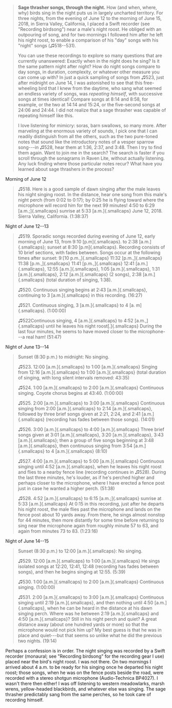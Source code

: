 > **Sage thrasher songs, through the night.** How (and when, where, why)
> birds sing in the night puts us in largely uncharted territory. For
> three nights, from the evening of June 12 to the morning of June 15,
> 2018, in Sierra Valley, California, I placed a Swift recorder (see
> "Recording birdsong") near a male's night roost. He obliged with an
> outpouring of song, and for two mornings I followed him after he left
> his night roost, to enable a comparison of his "day" songs with his
> "night" songs (♫518--531).
>
> You can use these recordings to explore so many questions that are
> currently unanswered: Exactly when in the night does he sing? Is it
> the same pattern night after night? How do night songs compare to day
> songs, in duration, complexity, or whatever other measure you can come
> up with? In just a quick sampling of songs from ♫523, just after
> midnight on June 14, I was astonished to see that this free-wheeling
> bird that I knew from the daytime, who sang what seemed an endless
> variety of songs, was *repeating himself*, with successive songs at
> times identical! Compare songs at 8:14 and 8:58, for example, or the
> two at 14:14 and 15:24, or the five-second songs at 24:06 and 24:44. I
> did not realize that a sage thrasher was capable of repeating himself
> like this.
>
> I love listening for mimicry: soras, barn swallows, so many more.
> After marveling at the enormous variety of sounds, I pick one that I
> can readily distinguish from all the others, such as the two
> pure-toned notes that sound like the introductory notes of a vesper
> sparrow song---in ♫528, hear them at 1:36, 2:37, and 3:48. Then I try
> to find them again. Want to join me in the search? The search is
> faster if you scroll through the sonagrams in Raven Lite, without
> actually listening. Any luck finding where those particular notes
> recur? What have you learned about sage thrashers in the process?

Morning of June 12

> ♫518. Here is a good sample of dawn singing after the male leaves his
> night singing roost. In the distance, hear one song from this male's
> night perch (from 0:02 to 0:17); by 0:25 he is flying toward where the
> microphone will record him for the next 99 minutes! 4:50 to 6:29
> [a.m.;]{.smallcaps} sunrise at 5:33 [a.m.]{.smallcaps} June 12, 2018.
> Sierra Valley, California. (1:38:37)

Night of June 12--13

> ♫519. Sporadic songs recorded during evening of June 12, early morning
> of June 13, from 9:10 [p.m]{.smallcaps}. to 2:38 [a.m.]{.smallcaps};
> sunset at 8:30 [p.m]{.smallcaps}. Recording consists of 10 brief
> sections, with fades between. Songs occur at the following times after
> sunset: 9:[10 p.m.,]{.smallcaps} 11:32 [p.m.,]{.smallcaps} 11:38
> [p.m.,]{.smallcaps} 11:41 [p.m.,]{.smallcaps} 12:41
> [a.m.]{.smallcaps}, 12:55 [a.m.]{.smallcaps}, 1:05 [a.m.]{.smallcaps},
> 1:31 [a.m.]{.smallcaps}, 2:12 [a.m.]{.smallcaps} (2 songs), 2:38
> [a.m.]{.smallcaps} (total duration of singing, 1:38).
>
> ♫520. Continuous singing begins at 2:43 [a.m.]{.smallcaps}, continuing
> to 3 [a.m.]{.smallcaps} in this recording. (16:27)
>
> ♫521. Continuous singing, 3 [a.m.]{.smallcaps} to 4 [a.
> m]{.smallcaps}. (1:00:00)
>
> ♫522Continuous singing, 4 [a.m.]{.smallcaps} to 4:52
> [a.m.,]{.smallcaps} until he leaves his night roost[.]{.smallcaps}
> During the last four minutes, he seems to have moved closer to the
> microphone---a real ham! (51:47)

Night of June 13--14

> Sunset (8:30 p.m.) to midnight: No singing.
>
> ♫523. 12:00 [a.m.]{.smallcaps} to 1:00 [a.m.]{.smallcaps} Singing from
> 12:16 [a.m.]{.smallcaps} to 1:00 [a.m.]{.smallcaps} (total duration of
> singing, with long silent intervals removed: 43:35)
>
> ♫524. 1:00 [a.m.]{.smallcaps} to 2:00 [a.m.]{.smallcaps} Continuous
> singing. Coyote chorus begins at 43:40. (1:00:00)
>
> ♫525. 2:00 [a.m.]{.smallcaps} to 3:00 [a.m.]{.smallcaps} Continuous
> singing from 2:00 [a.m.]{.smallcaps} to 2:14 [a.m.]{.smallcaps},
> followed by three brief songs given at 2:21, 2:24, and 2:41
> [a.m.]{.smallcaps} (recording has fades between those songs). (14:01)
>
> ♫526. 3:00 [a.m.]{.smallcaps} to 4:00 [a.m.]{.smallcaps} Three brief
> songs given at 3:01 [a.m.]{.smallcaps}, 3:20 [a.m.]{.smallcaps}, 3:43
> [a.m.]{.smallcaps}; then a group of five songs beginning at 3:48
> [a.m.]{.smallcaps}, then continuous singing from 3:54
> [a.m.]{.smallcaps} to 4 [a.m.]{.smallcaps} (8:10)
>
> ♫527. 4:00 [a.m.]{.smallcaps} to 5:00 [a.m.]{.smallcaps} Continuous
> singing until 4:52 [a.m.]{.smallcaps}, when he leaves his night roost
> and flies to a nearby fence line (recording continues in ♫528). During
> the last three minutes, he's louder, as if he's perched higher and
> perhaps closer to the microphone, where I have erected a fence post
> just in case he wanted a higher perch. (51:38)
>
> ♫528. 4:52 [a.m.]{.smallcaps} to 6:15 [a.m.;]{.smallcaps} sunrise at
> 5:33 [a.m.]{.smallcaps} At 0:15 in this recording, just after he
> departs his night roost, the male flies past the microphone and lands
> on the fence post about 10 yards away. From there, he sings almost
> nonstop for 44 minutes, then more distantly for some time before
> returning to sing near the microphone again from roughly minute 57 to
> 63, and again from minutes 73 to 83. (1:23:16)

Night of June 14--15

> Sunset (8:30 p.m.) to 12:00 [a.m.]{.smallcaps}: No singing.
>
> ♫529. 12:00 [a.m.]{.smallcaps} to 1:00 [a.m.]{.smallcaps} He sings
> isolated songs at 12:20, 12:41, 12:48 (recording has fades between
> songs), and then he begins singing at 12:55. (5:39)
>
> ♫530. 1:00 [a.m.]{.smallcaps} to 2:00 [a.m.]{.smallcaps} Continuous
> singing. (1:00:00)
>
> ♫531. 2:00 [a.m.]{.smallcaps} to 3:00 [a.m.]{.smallcaps} Continuous
> singing until 2:19 [a.m.]{.smallcaps}, and then nothing until 4:50
> [a.m.]{.smallcaps}, when he can be heard in the distance at his dawn
> singing perch. Where was he between 2:19 [a.m.]{.smallcaps} and 4:50
> [a.m.]{.smallcaps}? Still in his night perch and quiet? A great
> distance away (about one hundred yards or more) so that the microphone
> would not pick him up? My best guess is that he was in place and
> quiet---but that seems so unlike what he did the previous two nights.
> (19:14)

Perhaps a confession is in order. The night singing was recorded by a
Swift recorder (monaural; see "Recording birdsong" for the recording
gear I use) placed near the bird's night roost. I was not there. On two
mornings I arrived about 4 a.m. to be ready for his singing once he
departed his night roost; those songs, when he was on the fence posts
beside the road, were recorded with a stereo shotgun microphone
(Audio-Technica BP4027). I wasn't there then either! I was off listening
to western meadowlarks, marsh wrens, yellow-headed blackbirds, and
whatever else was singing. The sage thrasher predictably sang from the
same perches, so he took care of recording himself.
